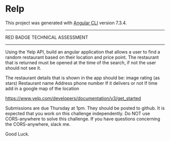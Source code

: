 # Relp

This project was generated with [Angular CLI](https://github.com/angular/angular-cli) version 7.3.4.

**************************
RED BADGE TECHNICAL ASSESSMENT
**************************

Using the Yelp API, build an angular application that allows a user to find a random restaurant based on their location and price point. 
The restaurant that is returned must be opened at the time of the search, if not the user should not see it.

The restaurant details that is shown in the app should be:
image
rating (as stars)
Restaurant name 
Address
phone number 
If it delivers or not
If time add in a google map of the location 


https://www.yelp.com/developers/documentation/v3/get_started


Submissions are due Thursday at 1pm. They should be posted to github. It is expected that you work on this challenge independently.
Do NOT use CORS-anywhere to solve this challenge. If you have questions concerning the CORS-anywhere, slack me.

Good Luck.  

